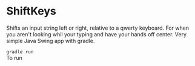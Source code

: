 # ShiftKeys
Shifts an input string left or right, relative to a qwerty keyboard. For when you aren't looking whil your typing and have your hands off center. Very simple Java Swing app with gradle.

  ```gradle run```\
  To run
